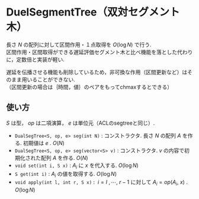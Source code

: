 # DuelSegmentTree（双対セグメント木）
長さ $N$ の配列に対して区間作用・１点取得を $O(\log N)$ で行う.   
区間作用・区間取得ができる遅延評価セグメント木と比べ機能を落とした代わりに，定数倍と実装が軽い.   

遅延を伝播させる機能も削除しているため，非可換な作用（区間更新など）はそのまま用いることができない.   
（区間更新の場合は｛時間，値｝のペアをもってchmaxするとできる）

## 使い方
$S$ は型， $op$ は二項演算， $e$ は単位元（ACLのsegtreeと同じ）. 
- `DualSegTree<S, op, e> seg(int N)` : コンストラクタ. 長さ $N$ の配列 $A$ を作る. 初期値は $e$ .  $O(N)$
- `DualSegTree<S, op, e> seg(vector<S> v)` : コンストラクタ.  $v$ の内容で初期化された配列 $A$ を作る.  $O(N)$
- `void set(int i, S x)` : $A_i$ に $x$ を代入する.  $O(\log N)$
- `S get(int i)` : $A_i$ の値を取得する.  $O(\log N)$
- `void apply(int l, int r, S x)` : $\ i=l~,\cdots,~r-1$ に対して $A_i=op(A_i,~x)$ .  $O(\log N)$
